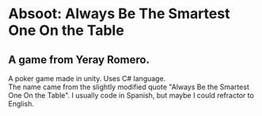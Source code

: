 # Absoot: Always Be The Smartest One On the Table
## A game from Yeray Romero.
A poker game made in unity. Uses C# language.  
The name came from the slightly modified quote "Always Be the Smartest One On the Table". 
I usually code in Spanish, but maybe I could refractor to English. 
